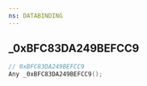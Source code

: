```yaml
---
ns: DATABINDING
---
```

## _0xBFC83DA249BEFCC9

```c
// 0xBFC83DA249BEFCC9
Any _0xBFC83DA249BEFCC9();
```

